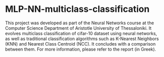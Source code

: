 # MLP-NN-multiclass-classification
This project was developed as part of the Neural Networks course at the Computer Science Department of Aristotle University of Thessaloniki. It evolves multiclass classification of cifar-10 dataset using neural networks, as well as traditional classification algorithms such as K-Nearest Neighbors (KNN) and Nearest Class Centroid (NCC). It concludes with a comparison between them.
For more information, please refer to the report (in Greek). 
